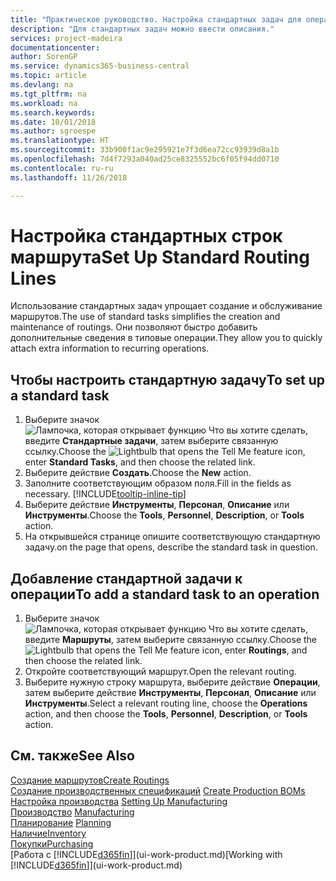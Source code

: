 ```yaml
---
title: "Практическое руководство. Настройка стандартных задач для операций | Документы Майкрософт"
description: "Для стандартных задач можно ввести описания."
services: project-madeira
documentationcenter: 
author: SorenGP
ms.service: dynamics365-business-central
ms.topic: article
ms.devlang: na
ms.tgt_pltfrm: na
ms.workload: na
ms.search.keywords: 
ms.date: 10/01/2018
ms.author: sgroespe
ms.translationtype: HT
ms.sourcegitcommit: 33b900f1ac9e295921e7f3d6ea72cc93939d8a1b
ms.openlocfilehash: 7d4f7293a040ad25ce8325552bc6f05f94dd0710
ms.contentlocale: ru-ru
ms.lasthandoff: 11/26/2018

---
```

# <a name="set-up-standard-routing-lines"></a><span data-ttu-id="5d679-103">Настройка стандартных строк маршрута</span><span class="sxs-lookup"><span data-stu-id="5d679-103">Set Up Standard Routing Lines</span></span>
<span data-ttu-id="5d679-104">Использование стандартных задач упрощает создание и обслуживание маршрутов.</span><span class="sxs-lookup"><span data-stu-id="5d679-104">The use of standard tasks simplifies the creation and maintenance of routings.</span></span> <span data-ttu-id="5d679-105">Они позволяют быстро добавить дополнительные сведения в типовые операции.</span><span class="sxs-lookup"><span data-stu-id="5d679-105">They allow you to quickly attach extra information to recurring operations.</span></span>

## <a name="to-set-up-a-standard-task"></a><span data-ttu-id="5d679-106">Чтобы настроить стандартную задачу</span><span class="sxs-lookup"><span data-stu-id="5d679-106">To set up a standard task</span></span>
1. <span data-ttu-id="5d679-107">Выберите значок ![Лампочка, которая открывает функцию Что вы хотите сделать](media/ui-search/search_small.png "Что вы хотите сделать"), введите **Стандартные задачи**, затем выберите связанную ссылку.</span><span class="sxs-lookup"><span data-stu-id="5d679-107">Choose the ![Lightbulb that opens the Tell Me feature](media/ui-search/search_small.png "Tell me what you want to do") icon, enter **Standard Tasks**, and then choose the related link.</span></span>
2. <span data-ttu-id="5d679-108">Выберите действие **Создать**.</span><span class="sxs-lookup"><span data-stu-id="5d679-108">Choose the **New** action.</span></span>
3. <span data-ttu-id="5d679-109">Заполните соответствующим образом поля.</span><span class="sxs-lookup"><span data-stu-id="5d679-109">Fill in the fields as necessary.</span></span> [!INCLUDE[tooltip-inline-tip](includes/tooltip-inline-tip_md.md)]
4. <span data-ttu-id="5d679-110">Выберите действие **Инструменты**, **Персонал**, **Описание** или **Инструменты**.</span><span class="sxs-lookup"><span data-stu-id="5d679-110">Choose the **Tools**, **Personnel**, **Description**, or **Tools** action.</span></span>
5. <span data-ttu-id="5d679-111">На открывшейся странице опишите соответствующую стандартную задачу.</span><span class="sxs-lookup"><span data-stu-id="5d679-111">on the page that opens, describe the standard task in question.</span></span>

## <a name="to-add-a-standard-task-to-an-operation"></a><span data-ttu-id="5d679-112">Добавление стандартной задачи к операции</span><span class="sxs-lookup"><span data-stu-id="5d679-112">To add a standard task to an operation</span></span>
1. <span data-ttu-id="5d679-113">Выберите значок ![Лампочка, которая открывает функцию Что вы хотите сделать](media/ui-search/search_small.png "Что вы хотите сделать"), введите **Маршруты**, затем выберите связанную ссылку.</span><span class="sxs-lookup"><span data-stu-id="5d679-113">Choose the ![Lightbulb that opens the Tell Me feature](media/ui-search/search_small.png "Tell me what you want to do") icon, enter **Routings**, and then choose the related link.</span></span>
2. <span data-ttu-id="5d679-114">Откройте соответствующий маршрут.</span><span class="sxs-lookup"><span data-stu-id="5d679-114">Open the relevant routing.</span></span>
3. <span data-ttu-id="5d679-115">Выберите нужную строку маршрута, выберите действие **Операции**, затем выберите действие **Инструменты**, **Персонал**, **Описание** или **Инструменты**.</span><span class="sxs-lookup"><span data-stu-id="5d679-115">Select a relevant routing line, choose the **Operations** action, and then choose the **Tools**, **Personnel**, **Description**, or **Tools** action.</span></span>

## <a name="see-also"></a><span data-ttu-id="5d679-116">См. также</span><span class="sxs-lookup"><span data-stu-id="5d679-116">See Also</span></span>  
[<span data-ttu-id="5d679-117">Создание маршрутов</span><span class="sxs-lookup"><span data-stu-id="5d679-117">Create Routings</span></span>](production-how-to-create-routings.md)  
<span data-ttu-id="5d679-118">[Создание производственных спецификаций](production-how-to-create-production-boms.md)   </span><span class="sxs-lookup"><span data-stu-id="5d679-118">[Create Production BOMs](production-how-to-create-production-boms.md)   </span></span>  
<span data-ttu-id="5d679-119">[Настройка производства](production-configure-production-processes.md) </span><span class="sxs-lookup"><span data-stu-id="5d679-119">[Setting Up Manufacturing](production-configure-production-processes.md) </span></span>  
<span data-ttu-id="5d679-120">[Производство](production-manage-manufacturing.md)  </span><span class="sxs-lookup"><span data-stu-id="5d679-120">[Manufacturing](production-manage-manufacturing.md)  </span></span>  
<span data-ttu-id="5d679-121">[Планирование](production-planning.md) </span><span class="sxs-lookup"><span data-stu-id="5d679-121">[Planning](production-planning.md) </span></span>  
[<span data-ttu-id="5d679-122">Наличие</span><span class="sxs-lookup"><span data-stu-id="5d679-122">Inventory</span></span>](inventory-manage-inventory.md)  
[<span data-ttu-id="5d679-123">Покупки</span><span class="sxs-lookup"><span data-stu-id="5d679-123">Purchasing</span></span>](purchasing-manage-purchasing.md)  
<span data-ttu-id="5d679-124">[Работа с [!INCLUDE[d365fin](includes/d365fin_md.md)]](ui-work-product.md)</span><span class="sxs-lookup"><span data-stu-id="5d679-124">[Working with [!INCLUDE[d365fin](includes/d365fin_md.md)]](ui-work-product.md)</span></span>  

